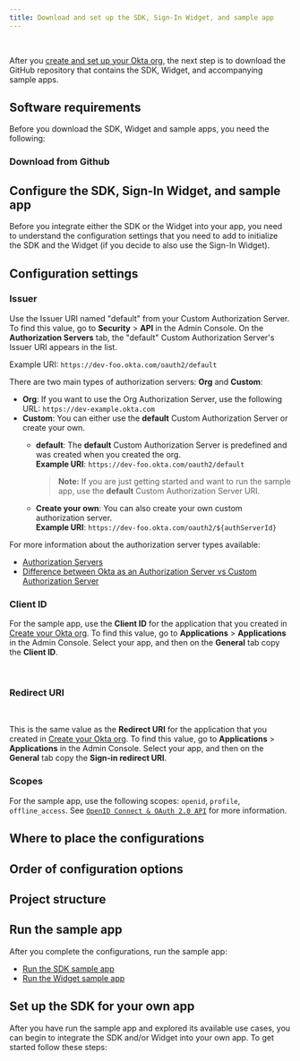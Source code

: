 ```yaml
---
title: Download and set up the SDK, Sign-In Widget, and sample app
---
```

<div class="oie-embedded-sdk">

<ApiLifecycle access="ie" /><br>

<StackSelector class="cleaner-selector"/>

After you [create and set up your Okta org](/docs/guides/oie-embedded-common-org-setup/aspnet/main/),
the next step is to download the GitHub repository that contains the SDK, Widget, and
accompanying sample apps.

## Software requirements

Before you download the SDK, Widget and sample apps, you need the following:

<StackSelector snippet="softwarerequirements" noSelector />

### Download from Github

<StackSelector snippet="githubinstructions" noSelector />

## Configure the SDK, Sign-In Widget, and sample app

Before you integrate either the SDK or the Widget into your app, you need to understand the
configuration settings that you need to add to initialize the SDK and the Widget (if you
decide to also use the Sign-In Widget).

## Configuration settings

### Issuer

Use the Issuer URI named "default" from your Custom Authorization Server.
To find this value, go to **Security** > **API** in the Admin
Console. On the **Authorization Servers** tab, the "default" Custom Authorization
Server's Issuer URI appears in the list.

Example URI: `https://dev-foo.okta.com/oauth2/default`

There are two main types of authorization servers: **Org** and **Custom**:

* **Org**: If you want to use the Org Authorization Server, use the following
   URL: `https://dev-example.okta.com`
* **Custom**: You can either use the **default** Custom Authorization Server or create
  your own.
  * **default**: The **default** Custom Authorization Server is predefined and
      was created when you created the org.<br> **Example URI**: `https://dev-foo.okta.com/oauth2/default`

      > **Note:** If you are just getting started and want to run the sample app,
        use the **default** Custom Authorization Server URI.
  * **Create your own**: You can also create your own custom authorization
      server.<br> **Example URI**: `https://dev-foo.okta.com/oauth2/${authServerId}`

For more information about the authorization server types available:

* [Authorization Servers](/docs/concepts/auth-servers/#available-authorization-server-types)
* [Difference between Okta as an Authorization Server vs Custom Authorization Server](https://support.okta.com/help/s/article/Difference-Between-Okta-as-An-Authorization-Server-vs-Custom-Authorization-Server?language=en_US)

### Client ID

For the sample app, use the **Client ID** for the application that you created in
[Create your Okta org](/docs/guides/oie-embedded-common-org-setup/aspnet/main/).
To find this value, go to **Applications** > **Applications** in the Admin Console.
Select your app, and then on the **General** tab copy the **Client ID**.

<StackSelector snippet="clientsecret" noSelector /><br>

### Redirect URI

<StackSelector snippet="redirecturi" noSelector /><br>

This is the same value as the **Redirect URI** for the application that you created in [Create your Okta org](/docs/guides/oie-embedded-common-org-setup/aspnet/main/). To find this value, go to **Applications** > **Applications** in the Admin Console. Select your app, and then on the **General** tab copy
the **Sign-in redirect URI**.

### Scopes

For the sample app, use the following scopes: `openid`, `profile`, `offline_access`. See [`OpenID Connect & OAuth 2.0 API`](https://developer.okta.com/docs/reference/api/oidc/#scopes) for more information.

## Where to place the configurations

<StackSelector snippet="configlocations" noSelector />

## Order of configuration options

<StackSelector snippet="configorder" noSelector />

## Project structure

<StackSelector snippet="projectstructure" noSelector />

## Run the sample app

After you complete the configurations, run the sample app:

* [Run the SDK sample app](/docs/guides/oie-embedded-sdk-run-sample/aspnet/main/)
* [Run the Widget sample app](/docs/guides/oie-embedded-widget-run-sample/aspnet/main/)

## Set up the SDK for your own app

After you have run the sample app and explored its available use cases, you can begin
to integrate the SDK and/or Widget into your own app. To get started follow
these steps:

<StackSelector snippet="sdkforyourapp" noSelector />

</div>
